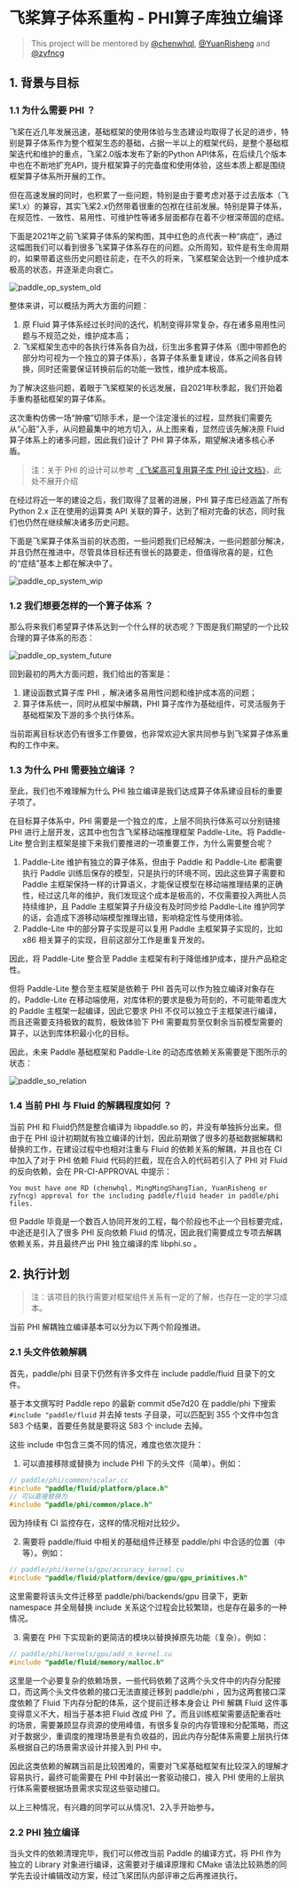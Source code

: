 # 飞桨算子体系重构 - PHI算子库独立编译

> This project will be mentored by [@chenwhql](http://github.com/chenwhql), [@YuanRisheng](https://github.com/YuanRisheng) and [@zyfncg](https://github.com/zyfncg)

## 1. 背景与目标

### 1.1 为什么需要 PHI ？

飞桨在近几年发展迅速，基础框架的使用体验与生态建设均取得了长足的进步，特别是算子体系作为整个框架生态的基础，占据一半以上的框架代码，是整个基础框架迭代和维护的重点，飞桨2.0版本发布了新的Python API体系，在后续几个版本中也在不断地扩充API，提升框架算子的完备度和使用体验，这些本质上都是围绕框架算子体系所开展的工作。

但在高速发展的同时，也积累了一些问题，特别是由于要考虑对基于过去版本（飞桨1.x）的兼容，其实飞桨2.x仍然带着很重的包袱在往前发展。特别是算子体系，在规范性、一致性、易用性、可维护性等诸多层面都存在着不少根深蒂固的症结。

下面是2021年之前飞桨算子体系的架构图，其中红色的点代表一种“病症”，通过这幅图我们可以看到很多飞桨算子体系存在的问题。众所周知，软件是有生命周期的，如果带着这些历史问题往前走，在不久的将来，飞桨框架会达到一个维护成本极高的状态，并逐渐走向衰亡。

![paddle_op_system_old](./images/paddle_op_system_old.png)

整体来讲，可以概括为两大方面的问题：
1. 原 Fluid 算子体系经过长时间的迭代，机制变得非常复杂，存在诸多易用性问题与不规范之处，维护成本高；
2. 飞桨框架生态中的各执行体系各自为战，衍生出多套算子体系（图中带颜色的部分均可视为一个独立的算子体系），各算子体系重复建设，体系之间各自转换，同时还需要保证转换前后的功能一致性，维护成本极高。

为了解决这些问题，着眼于飞桨框架的长远发展，自2021年秋季起，我们开始着手重构基础框架的算子体系。

这次重构仿佛一场“肿瘤”切除手术，是一个注定漫长的过程，显然我们需要先从“心脏”入手，从问题最集中的地方切入，从上图来看，显然应该先解决原 Fluid 算子体系上的诸多问题，因此我们设计了 PHI 算子体系，期望解决诸多核心矛盾。
> 注：关于 PHI 的设计可以参考 [《飞桨高可复用算子库 PHI 设计文档》](https://github.com/PaddlePaddle/docs/blob/develop/docs/design/phi/design_cn.md)，此处不展开介绍

在经过将近一年的建设之后，我们取得了显著的进展，PHI 算子库已经涵盖了所有 Python 2.x 正在使用的运算类 API 关联的算子，达到了相对完备的状态，同时我们也仍然在继续解决诸多历史问题。

下面是飞桨算子体系当前的状态图，一些问题我们已经解决，一些问题部分解决，并且仍然在推进中，尽管具体目标还有很长的路要走，但值得欣喜的是，红色的“症结”基本上都在解决中了。

![paddle_op_system_wip](./images/paddle_op_system_wip.png)

### 1.2 我们想要怎样的一个算子体系 ？

那么将来我们希望算子体系达到一个什么样的状态呢？下图是我们期望的一个比较合理的算子体系的形态：

![paddle_op_system_future](./images/paddle_op_system_future.png)

回到最初的两大方面问题，我们给出的答案是：
1. 建设函数式算子库 PHI ，解决诸多易用性问题和维护成本高的问题；
2. 算子体系统一，同时从框架中解耦，PHI 算子库作为基础组件，可灵活服务于基础框架及下游的多个执行体系。

当前距离目标状态仍有很多工作要做，也非常欢迎大家共同参与到飞桨算子体系重构的工作中来。

### 1.3 为什么 PHI 需要独立编译 ？

至此，我们也不难理解为什么 PHI 独立编译是我们达成算子体系建设目标的重要子项了。

在目标算子体系中，PHI 需要是一个独立的库，上层不同执行体系可以分别链接 PHI 进行上层开发，这其中也包含飞桨移动端推理框架 Paddle-Lite。将 Paddle-Lite 整合到主框架是接下来我们要推进的一项重要工作，为什么需要整合呢？

1. Paddle-Lite 维护有独立的算子体系，但由于 Paddle 和 Paddle-Lite 都需要执行 Paddle 训练后保存的模型，只是执行的环境不同，因此这些算子需要和 Paddle 主框架保持一样的计算语义，才能保证模型在移动端推理结果的正确性，经过这几年的维护，我们发现这个成本是极高的，不仅需要投入两批人员持续维护，且 Paddle 主框架算子升级没有及时同步给 Paddle-Lite 维护同学的话，会造成下游移动端模型推理出错，影响稳定性与使用体验。
2. Paddle-Lite 中的部分算子实现是可以复用 Paddle 主框架算子实现的，比如 x86 相关算子的实现，目前这部分工作是重复开发的。

因此，将 Paddle-Lite 整合至 Paddle 主框架有利于降低维护成本，提升产品稳定性。

但将 Paddle-Lite 整合至主框架是依赖于 PHI 首先可以作为独立编译对象存在的，Paddle-Lite 在移动端使用，对库体积的要求是极为苛刻的，不可能带着庞大的 Paddle 主框架一起编译，因此它要求 PHI 不仅可以独立于主框架进行编译，而且还需要支持极致的裁剪，极致体验下 PHI 需要裁剪至仅剩余当前模型需要的算子，以达到库体积最小化的目标。

因此，未来 Paddle 基础框架和 Paddle-Lite 的动态库依赖关系需要是下图所示的状态：

![paddle_so_relation](./images/paddle_so_relation.png)

### 1.4 当前 PHI 与 Fluid 的解耦程度如何 ？

当前 PHI 和 Fluid仍然是整合编译为 libpaddle.so 的，并没有单独拆分出来。但由于在 PHI 设计初期就有独立编译的计划，因此前期做了很多的基础数据解耦和替换的工作，在建设过程中也相对注重与 Fluid 的依赖关系的解耦，并且也在 CI 中加入了对于 PHI 依赖 Fluid 代码的拦截，现在合入的代码若引入了 PHI 对 Fluid 的反向依赖，会在 PR-CI-APPROVAL 中提示：

```
You must have one RD (chenwhql, MingMingShangTian, YuanRisheng or zyfncg) approval for the including paddle/fluid header in paddle/phi files.
```

但 Paddle 毕竟是一个数百人协同开发的工程，每个阶段也不止一个目标要完成，中途还是引入了很多 PHI 反向依赖 Fluid 的情况，因此我们需要成立专项去解耦依赖关系，并且最终产出 PHI 独立编译的库 libphi.so 。


## 2. 执行计划

> 注：该项目的执行需要对框架组件关系有一定的了解，也存在一定的学习成本。

当前 PHI 解耦独立编译基本可以分为以下两个阶段推进。

### 2.1 头文件依赖解耦

首先，paddle/phi 目录下仍然有许多文件在 include paddle/fluid 目录下的文件。

基于本文撰写时 Paddle repo 的最新 commit d5e7d20 在 paddle/phi 下搜索 `#include "paddle/fluid` 并去掉 tests 子目录，可以匹配到 355 个文件中包含 583 个结果，首要任务就是要将这 583 个 include 去掉。

这些 include 中包含三类不同的情况，难度也依次提升：

1. 可以直接移除或替换为 include PHI 下的头文件（简单）。例如：

```c++
// paddle/phi/common/scalar.cc
#include "paddle/fluid/platform/place.h"
// 可以直接替换为
#include "paddle/phi/common/place.h"
```

因为持续有 CI 监控存在，这样的情况相对比较少。

2. 需要将 paddle/fluid 中相关的基础组件迁移至 paddle/phi 中合适的位置（中等）。例如：

```c++
// paddle/phi/kernels/gpu/accuracy_kernel.cu
#include "paddle/fluid/platform/device/gpu/gpu_primitives.h"
```

这里需要将该头文件迁移至 paddle/phi/backends/gpu 目录下，更新 namespace 并全局替换 include 关系这个过程会比较繁琐，也是存在最多的一种情况。

3. 需要在 PHI 下实现新的更简洁的模块以替换掉原先功能（复杂）。例如：

```c++
// paddle/phi/kernels/gpu/add_n_kernel.cu
#include "paddle/fluid/memory/malloc.h"
```

这里是一个必要复杂的依赖场景，一些代码依赖了这两个头文件中的内存分配接口，而这两个头文件依赖的接口无法直接迁移到 paddle/phi ，因为这两套接口深度依赖了 Fluid 下内存分配的体系，这个提前迁移本身会让 PHI 解耦 Fluid 这件事变得意义不大，相当于基本把 Fluid 改成 PHI 了。而且训练框架需要适配重吞吐的场景，需要兼顾显存资源的使用峰值，有很多复杂的内存管理和分配策略，而这对于数据少，重调度的推理场景是有负收益的，因此内存分配体系需要上层执行体系根据自己的场景需求设计并接入到 PHI 中。

因此这类依赖的解耦当前是比较困难的，需要对飞桨基础框架有比较深入的理解才容易执行，最终可能需要在 PHI 中封装出一套驱动接口，接入 PHI 使用的上层执行体系需要根据场景需求实现这些驱动接口。

以上三种情况，有兴趣的同学可以从情况1、2入手开始参与。

### 2.2 PHI 独立编译

当头文件的依赖清理完毕，我们可以修改当前 Paddle 的编译方式，将 PHI 作为独立的 Library 对象进行编译，这需要对于编译原理和 CMake 语法比较熟悉的同学先去设计编辑改动方案，经过飞桨团队内部评审之后再推进执行。
